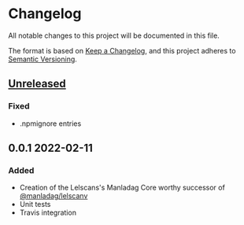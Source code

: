# Changelog
All notable changes to this project will be documented in this file.

The format is based on [Keep a Changelog](https://keepachangelog.com/en/1.0.0/),
and this project adheres to [Semantic Versioning](https://semver.org/spec/v2.0.0.html).

## [Unreleased]

### Fixed
- .npmignore entries

## 0.0.1 2022-02-11

### Added
- Creation of the Lelscans's Manladag Core worthy successor of [@manladag/lelscanv](https://github.com/Zepoze/manladag-lelscanv)
- Unit tests 
- Travis integration

[Unreleased]: https://github.com/Zepoze/manladag-core-lelscan/compare/v0.0.1...HEAD
